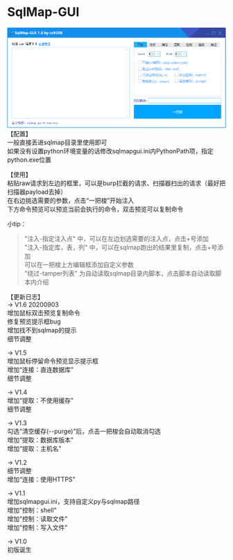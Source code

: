 # SqlMap-GUI
![预览](https://github.com/cx9208/SqlMap-GUI/raw/master/pic/Snipaste_2020-09-03_11-14-17.png)<br>
【配置】<br>
一般直接丢进sqlmap目录里使用即可<br>
如果没有设置python环境变量的话修改sqlmapgui.ini内PythonPath项，指定python.exe位置<br>

【使用】<br>
粘贴raw请求到左边的框里，可以是burp拦截的请求、扫描器扫出的请求（最好把扫描器payload去掉）<br>
在右边挑选需要的参数，点击“一把梭”开始注入<br>
下方命令预览可以预览当前会执行的命令，双击预览可以复制命令<br>

小tip：<br>
>"注入-指定注入点" 中，可以在左边划选需要的注入点，点击+号添加<br>
>"注入-指定库，表，列" 中，可以在sqlmap跑出的结果里复制，点击+号添加<br>
>可以在一把梭上方编辑框添加自定义参数<br>
>"绕过-tamper列表" 为自动读取sqlmap目录内脚本，点击脚本自动读取脚本内介绍<br>

【更新日志】<br>
-> V1.6 20200903<br>
增加鼠标双击预览复制命令<br>
修复预览提示框bug<br>
增加找不到sqlmap的提示<br>
细节调整<br>

-> V1.5<br>
增加鼠标停留命令预览显示提示框<br>
增加“连接：直连数据库”<br>
细节调整<br>

-> V1.4<br>
增加“提取：不使用缓存”<br>
细节调整<br>


-> V1.3<br>
勾选“清空缓存(--purge)”后，点击一把梭会自动取消勾选<br>
增加“提取：数据库版本”<br>
增加“提取：主机名”<br>

-> V1.2<br>
细节调整<br>
增加“连接：使用HTTPS”<br>

-> V1.1<br>
增加sqlmapgui.ini，支持自定义py与sqlmap路径<br>
增加"控制：shell"<br>
增加"控制：读取文件"<br>
增加"控制：写入文件"<br>

-> V1.0<br>
初版诞生<br>
